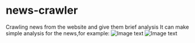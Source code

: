 news-crawler
============

Crawling news from  the  website  and give them brief analysis
It can make simple analysis for the news,for example:
![Image text](http://raw.github.com/linxiao67688/news-crawler/C:\Users\Administrator\Desktop/统计描述.PNG)
![Image text](http://raw.github.com/linxiao67688/news-crawler/C:\Users\Administrator\Desktop/另存为.PNG)


